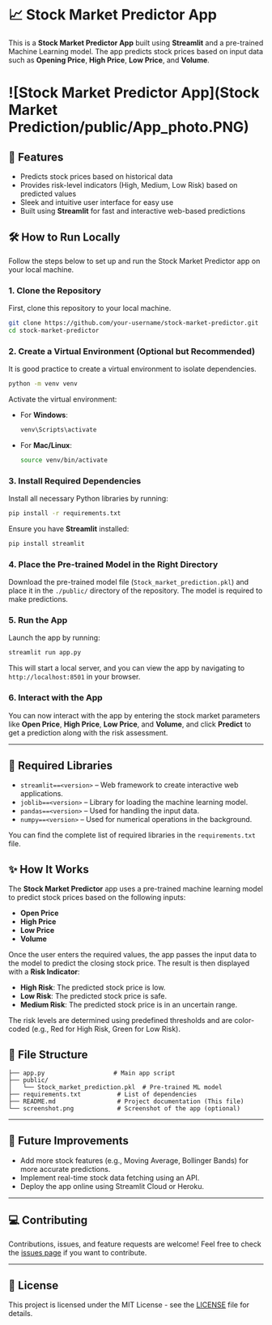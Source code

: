 
# 📈 Stock Market Predictor App

This is a **Stock Market Predictor App** built using **Streamlit** and a pre-trained Machine Learning model. The app predicts stock prices based on input data such as **Opening Price**, **High Price**, **Low Price**, and **Volume**.

# ![Stock Market Predictor App](Stock Market Prediction/public/App_photo.PNG) <!-- Add a screenshot of the app here -->

## 🚀 Features
- Predicts stock prices based on historical data
- Provides risk-level indicators (High, Medium, Low Risk) based on predicted values
- Sleek and intuitive user interface for easy use
- Built using **Streamlit** for fast and interactive web-based predictions

## 🛠️ How to Run Locally

Follow the steps below to set up and run the Stock Market Predictor app on your local machine.

### 1. Clone the Repository
First, clone this repository to your local machine.

```bash
git clone https://github.com/your-username/stock-market-predictor.git
cd stock-market-predictor
```

### 2. Create a Virtual Environment (Optional but Recommended)
It is good practice to create a virtual environment to isolate dependencies.

```bash
python -m venv venv
```

Activate the virtual environment:

- For **Windows**:
    ```bash
    venv\Scripts\activate
    ```

- For **Mac/Linux**:
    ```bash
    source venv/bin/activate
    ```

### 3. Install Required Dependencies
Install all necessary Python libraries by running:

```bash
pip install -r requirements.txt
```

Ensure you have **Streamlit** installed:

```bash
pip install streamlit
```

### 4. Place the Pre-trained Model in the Right Directory
Download the pre-trained model file (`Stock_market_prediction.pkl`) and place it in the `./public/` directory of the repository. The model is required to make predictions.

### 5. Run the App
Launch the app by running:

```bash
streamlit run app.py
```

This will start a local server, and you can view the app by navigating to `http://localhost:8501` in your browser.

### 6. Interact with the App
You can now interact with the app by entering the stock market parameters like **Open Price**, **High Price**, **Low Price**, and **Volume**, and click **Predict** to get a prediction along with the risk assessment.

---

## 🔧 Required Libraries

- `streamlit==<version>` – Web framework to create interactive web applications.
- `joblib==<version>` – Library for loading the machine learning model.
- `pandas==<version>` – Used for handling the input data.
- `numpy==<version>` – Used for numerical operations in the background.

You can find the complete list of required libraries in the `requirements.txt` file.

## ✨ How It Works

The **Stock Market Predictor** app uses a pre-trained machine learning model to predict stock prices based on the following inputs:
- **Open Price**
- **High Price**
- **Low Price**
- **Volume**

Once the user enters the required values, the app passes the input data to the model to predict the closing stock price. The result is then displayed with a **Risk Indicator**:
- **High Risk**: The predicted stock price is low.
- **Low Risk**: The predicted stock price is safe.
- **Medium Risk**: The predicted stock price is in an uncertain range.

The risk levels are determined using predefined thresholds and are color-coded (e.g., Red for High Risk, Green for Low Risk).

## 📁 File Structure

```
├── app.py                   # Main app script
├── public/
│   └── Stock_market_prediction.pkl  # Pre-trained ML model
├── requirements.txt          # List of dependencies
├── README.md                 # Project documentation (This file)
└── screenshot.png            # Screenshot of the app (optional)
```

---

## 🔧 Future Improvements

- Add more stock features (e.g., Moving Average, Bollinger Bands) for more accurate predictions.
- Implement real-time stock data fetching using an API.
- Deploy the app online using Streamlit Cloud or Heroku.

---

## 💻 Contributing

Contributions, issues, and feature requests are welcome! Feel free to check the [issues page](https://github.com/your-username/stock-market-predictor/issues) if you want to contribute.

---

## 📄 License

This project is licensed under the MIT License - see the [LICENSE](LICENSE) file for details.
